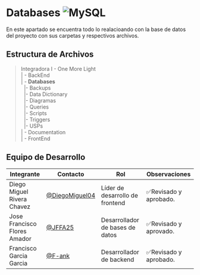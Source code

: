 # Databases ![MySQL](https://img.shields.io/badge/MySQL-4479A1?style=for-the-badge&logo=mysql&logoColor=white)
En este apartado se encuentra todo lo realacioando con la base de  datos del proyecto con sus carpetas y respectivos archivos.

## Estructura de Archivos

>Integradora I -  One More Light<br>
>| - BackEnd <br>
>| - **Databases**<br>
>&nbsp;&nbsp;|- Backups<br>
>&nbsp;&nbsp;|- Data Dictionary<br>
>&nbsp;&nbsp;|- Diagramas<br>
>&nbsp;&nbsp;|- Queries<br>
>&nbsp;&nbsp;|- Scripts<br>
>&nbsp;&nbsp;|- Triggers<br>
>&nbsp;&nbsp;|- USPs<br>
>| - Documentation<br>
>| - FrontEnd<br>

## Equipo de Desarrollo

|Integrante|Contacto|Rol|Observaciones|
|------------|--------|---|---|
|Diego Miguel Rivera Chavez|[@DiegoMiguel04](https://github.com/DiegoMiguel04)|Líder de desarrollo de frontend|✅Revisado y aprobado.|
|Jose Francisco Flores Amador|[@JFFA25](https://github.com/JFFA25)|Desarrollador de bases de datos|✅Revisado y aprovado.|
|Francisco Garcia Garcia|[@F-ank](https://github.com/F-ank)|Desarrollador de backend|✅Revisado y aprobado.|

